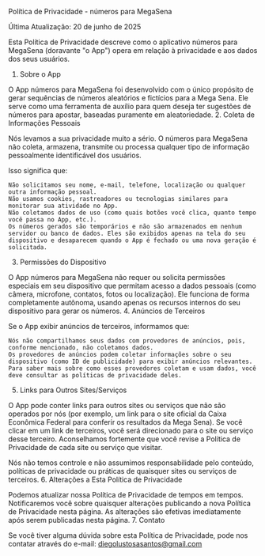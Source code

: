 Política de Privacidade - números para MegaSena

Última Atualização: 20 de junho de 2025

Esta Política de Privacidade descreve como o aplicativo números para MegaSena (doravante "o App") opera em relação à privacidade e aos dados dos seus usuários.
1. Sobre o App

O App números para MegaSena foi desenvolvido com o único propósito de gerar sequências de números aleatórios e fictícios para a Mega Sena. Ele serve como uma ferramenta de auxílio para quem deseja ter sugestões de números para apostar, baseadas puramente em aleatoriedade.
2. Coleta de Informações Pessoais

Nós levamos a sua privacidade muito a sério. O números para MegaSena não coleta, armazena, transmite ou processa qualquer tipo de informação pessoalmente identificável dos usuários.

Isso significa que:

    Não solicitamos seu nome, e-mail, telefone, localização ou qualquer outra informação pessoal.
    Não usamos cookies, rastreadores ou tecnologias similares para monitorar sua atividade no App.
    Não coletamos dados de uso (como quais botões você clica, quanto tempo você passa no App, etc.).
    Os números gerados são temporários e não são armazenados em nenhum servidor ou banco de dados. Eles são exibidos apenas na tela do seu dispositivo e desaparecem quando o App é fechado ou uma nova geração é solicitada.

3. Permissões do Dispositivo

O App números para MegaSena não requer ou solicita permissões especiais em seu dispositivo que permitam acesso a dados pessoais (como câmera, microfone, contatos, fotos ou localização). Ele funciona de forma completamente autônoma, usando apenas os recursos internos do seu dispositivo para gerar os números.
4. Anúncios de Terceiros

Se o App exibir anúncios de terceiros, informamos que:

    Nós não compartilhamos seus dados com provedores de anúncios, pois, conforme mencionado, não coletamos dados.
    Os provedores de anúncios podem coletar informações sobre o seu dispositivo (como ID de publicidade) para exibir anúncios relevantes. Para saber mais sobre como esses provedores coletam e usam dados, você deve consultar as políticas de privacidade deles.

5. Links para Outros Sites/Serviços

O App pode conter links para outros sites ou serviços que não são operados por nós (por exemplo, um link para o site oficial da Caixa Econômica Federal para conferir os resultados da Mega Sena). Se você clicar em um link de terceiros, você será direcionado para o site ou serviço desse terceiro. Aconselhamos fortemente que você revise a Política de Privacidade de cada site ou serviço que visitar.

Nós não temos controle e não assumimos responsabilidade pelo conteúdo, políticas de privacidade ou práticas de quaisquer sites ou serviços de terceiros.
6. Alterações a Esta Política de Privacidade

Podemos atualizar nossa Política de Privacidade de tempos em tempos. Notificaremos você sobre quaisquer alterações publicando a nova Política de Privacidade nesta página. As alterações são efetivas imediatamente após serem publicadas nesta página.
7. Contato

Se você tiver alguma dúvida sobre esta Política de Privacidade, pode nos contatar através do e-mail: diegolustosasantos@gmail.com